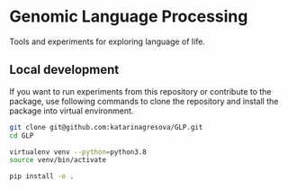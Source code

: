 # Genomic Language Processing

Tools and experiments for exploring language of life.

## Local development

If you want to run experiments from this repository or contribute to the package, use following commands to clone the repository and install the package into virtual environment.

```bash
git clone git@github.com:katarinagresova/GLP.git
cd GLP

virtualenv venv --python=python3.8
source venv/bin/activate

pip install -e .
```